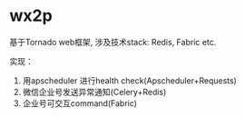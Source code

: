 # wx2p
基于Tornado web框架, 涉及技术stack:  Redis, Fabric etc.

实现：
  1. 用apscheduler 进行health check(Apscheduler+Requests)
  2. 微信企业号发送异常通知(Celery+Redis)
  3. 企业号可交互command(Fabric)
